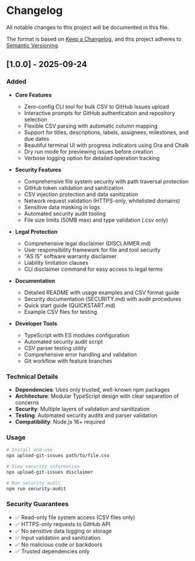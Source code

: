 # Changelog

All notable changes to this project will be documented in this file.

The format is based on [Keep a Changelog](https://keepachangelog.com/en/1.0.0/),
and this project adheres to [Semantic Versioning](https://semver.org/spec/v2.0.0.html).

## [1.0.0] - 2025-09-24

### Added
- **Core Features**
  - Zero-config CLI tool for bulk CSV to GitHub Issues upload
  - Interactive prompts for GitHub authentication and repository selection
  - Flexible CSV parsing with automatic column mapping
  - Support for titles, descriptions, labels, assignees, milestones, and due dates
  - Beautiful terminal UI with progress indicators using Ora and Chalk
  - Dry run mode for previewing issues before creation
  - Verbose logging option for detailed operation tracking

- **Security Features**
  - Comprehensive file system security with path traversal protection
  - GitHub token validation and sanitization
  - CSV injection protection and data sanitization
  - Network request validation (HTTPS-only, whitelisted domains)
  - Sensitive data masking in logs
  - Automated security audit tooling
  - File size limits (50MB max) and type validation (.csv only)

- **Legal Protection**
  - Comprehensive legal disclaimer (DISCLAIMER.md)
  - User responsibility framework for file and tool security
  - "AS IS" software warranty disclaimer
  - Liability limitation clauses
  - CLI disclaimer command for easy access to legal terms

- **Documentation**
  - Detailed README with usage examples and CSV format guide
  - Security documentation (SECURITY.md) with audit procedures
  - Quick start guide (QUICKSTART.md)
  - Example CSV files for testing

- **Developer Tools**
  - TypeScript with ES modules configuration
  - Automated security audit script
  - CSV parser testing utility
  - Comprehensive error handling and validation
  - Git workflow with feature branches

### Technical Details
- **Dependencies**: Uses only trusted, well-known npm packages
- **Architecture**: Modular TypeScript design with clear separation of concerns
- **Security**: Multiple layers of validation and sanitization
- **Testing**: Automated security audits and parser validation
- **Compatibility**: Node.js 16+ required

### Usage
```bash
# Install and use
npx upload-git-issues path/to/file.csv

# View security information
npx upload-git-issues disclaimer

# Run security audit
npm run security-audit
```

### Security Guarantees
- ✅ Read-only file system access (CSV files only)
- ✅ HTTPS-only requests to GitHub API
- ✅ No sensitive data logging or storage
- ✅ Input validation and sanitization
- ✅ No malicious code or backdoors
- ✅ Trusted dependencies only
